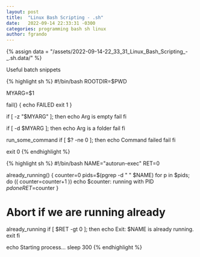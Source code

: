 ```yaml
---
layout: post
title:  "Linux Bash Scripting - .sh"
date:   2022-09-14 22:33:31 -0300
categories: programming bash sh linux
author: fgrando
---
```

{% assign data = "/assets/2022-09-14-22_33_31_Linux_Bash_Scripting_-_.sh.data/" %}


Useful batch snippets


{% highlight sh %}
#!/bin/bash
ROOTDIR=$PWD

MYARG=$1

fail() {
  echo FAILED
  exit 1
}

if [ -z "$MYARG" ]; then
  echo Arg is empty
  fail
fi

if [ -d $MYARG ]; then
  echo Arg is a folder
  fail
fi

run_some_command
if [ $? -ne 0 ]; then
  echo Command failed
  fail
fi

exit 0
{% endhighlight %}


{% highlight sh %}
#!/bin/bash
NAME="autorun-exec"
RET=0

already_running() {
        counter=0
        pids=$(pgrep -d " " $NAME)
        for p in $pids; do
                (( counter=counter+1 ))
                echo $counter: running with PID $p
        done
        RET=$counter
}


# Abort if we are running already
already_running
if [ $RET -gt 0 ]; then
        echo Exit: $NAME is already running.
        exit
fi


echo Starting process...
sleep 300
{% endhighlight %}